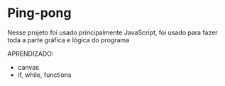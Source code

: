 # Ping-pong
Nesse projeto foi usado principalmente JavaScript, foi usado para fazer toda a parte gráfica e lógica do programa

APRENDIZADO:
- canvas
- if, while, functions
